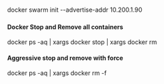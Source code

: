 ####
docker swarm init --advertise-addr 10.200.1.90

###



#### Docker Stop and Remove all containers
docker ps -aq | xargs docker stop | xargs docker rm

#### Aggressive stop and remove with force
docker ps -aq | xargs docker rm -f